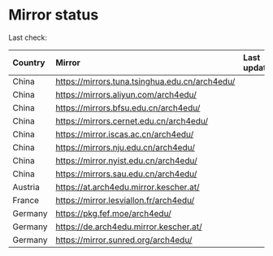 <script src="./time.js"></script>
# Mirror status
Last check: <script type="text/javascript">localize(1725647319.061329);</script>

|Country|Mirror|Last update|
|:------|:-----|:----------|
|China|https://mirrors.tuna.tsinghua.edu.cn/arch4edu/|<script type="text/javascript">localize(1725605006);</script>|
|China|https://mirrors.aliyun.com/arch4edu/|<script type="text/javascript">localize(1725605006);</script>|
|China|https://mirrors.bfsu.edu.cn/arch4edu/|<script type="text/javascript">localize(1725605006);</script>|
|China|https://mirrors.cernet.edu.cn/arch4edu/|<script type="text/javascript">localize(1725605006);</script>|
|China|https://mirror.iscas.ac.cn/arch4edu/|<script type="text/javascript">localize(1725605006);</script>|
|China|https://mirrors.nju.edu.cn/arch4edu/|<script type="text/javascript">localize(1725605006);</script>|
|China|https://mirror.nyist.edu.cn/arch4edu/|<script type="text/javascript">localize(1725605006);</script>|
|China|https://mirrors.sau.edu.cn/arch4edu/|<script type="text/javascript">localize(1725605006);</script>|
|Austria|https://at.arch4edu.mirror.kescher.at/|<script type="text/javascript">localize(1725605006);</script>|
|France|https://mirror.lesviallon.fr/arch4edu/|<script type="text/javascript">localize(1725605006);</script>|
|Germany|https://pkg.fef.moe/arch4edu/|<script type="text/javascript">localize(1725605006);</script>|
|Germany|https://de.arch4edu.mirror.kescher.at/|<script type="text/javascript">localize(1725605006);</script>|
|Germany|https://mirror.sunred.org/arch4edu/|<script type="text/javascript">localize(1725605006);</script>|

<script src="./tablefilter/tablefilter.js"></script>
<script src="./table.js"></script>